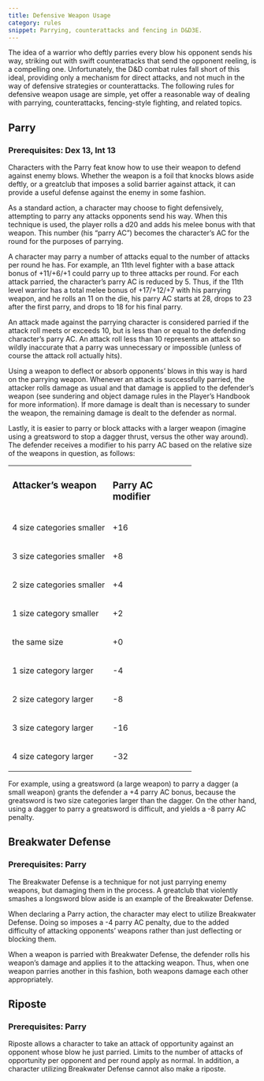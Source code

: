 ```yaml
---
title: Defensive Weapon Usage
category: rules
snippet: Parrying, counterattacks and fencing in D&D3E.
---
```


The idea of a warrior who deftly parries every blow his opponent sends his way, striking out with swift counterattacks that send the opponent reeling, is a compelling one. Unfortunately, the D&D combat rules fall short of this ideal, providing only a mechanism for direct attacks, and not much in the way of defensive strategies or counterattacks. The following rules for defensive weapon usage are simple, yet offer a reasonable way of dealing with parrying, counterattacks, fencing-style fighting, and related topics.

## Parry

### Prerequisites: Dex 13, Int 13

Characters with the Parry feat know how to use their weapon to defend against enemy blows. Whether the weapon is a foil that knocks blows aside deftly, or a greatclub that imposes a solid barrier against attack, it can provide a useful defense against the enemy in some fashion.

As a standard action, a character may choose to fight defensively, attempting to parry any attacks opponents send his way. When this technique is used, the player rolls a d20 and adds his melee bonus with that weapon. This number (his “parry AC”) becomes the character’s AC for the round for the purposes of parrying.

A character may parry a number of attacks equal to the number of attacks per round he has. For example, an 11th level fighter with a base attack bonus of +11/+6/+1 could parry up to three attacks per round. For each attack parried, the character’s parry AC is reduced by 5\. Thus, if the 11th level warrior has a total melee bonus of +17/+12/+7 with his parrying weapon, and he rolls an 11 on the die, his parry AC starts at 28, drops to 23 after the first parry, and drops to 18 for his final parry.

An attack made against the parrying character is considered parried if the attack roll meets or exceeds 10, but is less than or equal to the defending character’s parry AC. An attack roll less than 10 represents an attack so wildly inaccurate that a parry was unnecessary or impossible (unless of course the attack roll actually hits).

Using a weapon to deflect or absorb opponents’ blows in this way is hard on the parrying weapon. Whenever an attack is successfully parried, the attacker rolls damage as usual and that damage is applied to the defender’s weapon (see sundering and object damage rules in the Player’s Handbook for more information). If more damage is dealt than is necessary to sunder the weapon, the remaining damage is dealt to the defender as normal.

Lastly, it is easier to parry or block attacks with a larger weapon (imagine using a greatsword to stop a dagger thrust, versus the other way around). The defender receives a modifier to his parry AC based on the relative size of the weapons in question, as follows:

<center>

<table cellspacing="0" cellpadding="8" border="0" width="372"><colgroup><col width="188"> <col width="152"></colgroup>

<tbody>

<tr valign="TOP">

<td width="188">

### Attacker’s weapon

</td>

<td width="152">

### Parry AC modifier

</td>

</tr>

<tr valign="TOP">

<td width="188">

4 size categories smaller

</td>

<td width="152">

+16

</td>

</tr>

<tr valign="TOP">

<td width="188">

3 size categories smaller

</td>

<td width="152">

+8

</td>

</tr>

<tr valign="TOP">

<td width="188">

2 size categories smaller

</td>

<td width="152">

+4

</td>

</tr>

<tr valign="TOP">

<td width="188">

1 size category smaller

</td>

<td width="152">

+2

</td>

</tr>

<tr valign="TOP">

<td width="188">

the same size

</td>

<td width="152">

+0

</td>

</tr>

<tr valign="TOP">

<td width="188">

1 size category larger

</td>

<td width="152">

-4

</td>

</tr>

<tr valign="TOP">

<td width="188">

2 size category larger

</td>

<td width="152">

-8

</td>

</tr>

<tr valign="TOP">

<td width="188">

3 size category larger

</td>

<td width="152">

-16

</td>

</tr>

<tr valign="TOP">

<td width="188">

4 size category larger

</td>

<td width="152">

-32

</td>

</tr>

</tbody>

</table>

</center>

For example, using a greatsword (a large weapon) to parry a dagger (a small weapon) grants the defender a +4 parry AC bonus, because the greatsword is two size categories larger than the dagger. On the other hand, using a dagger to parry a greatsword is difficult, and yields a -8 parry AC penalty.

## Breakwater Defense

### Prerequisites: Parry

The Breakwater Defense is a technique for not just parrying enemy weapons, but damaging them in the process. A greatclub that violently smashes a longsword blow aside is an example of the Breakwater Defense.

When declaring a Parry action, the character may elect to utilize Breakwater Defense. Doing so imposes a -4 parry AC penalty, due to the added difficulty of attacking opponents’ weapons rather than just deflecting or blocking them.

When a weapon is parried with Breakwater Defense, the defender rolls his weapon’s damage and applies it to the attacking weapon. Thus, when one weapon parries another in this fashion, both weapons damage each other appropriately.

## Riposte

### Prerequisites: Parry

Riposte allows a character to take an attack of opportunity against an opponent whose blow he just parried. Limits to the number of attacks of opportunity per opponent and per round apply as normal. In addition, a character utilizing Breakwater Defense cannot also make a riposte.
